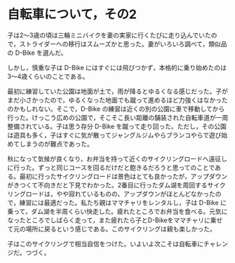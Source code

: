# 自転車について，その2

子は2〜3歳の頃は三輪ミニバイクを妻の実家に行くたびに走り込んでいたので，ストライダーへの移行はスムーズかと思った。妻がいろいろ調べて，類似品の D-Bike を選んだ。

しかし，慎重な子は D-Bike にはすぐには飛びつかず，本格的に乗り始めたのは3〜4歳くらいのことである。

最初に練習していた公園は地面が土で，雨が降るとゆるくなる感じだった。子がまだ小さかったので，ゆるくなった地面でも蹴って進めるほど力強くはなかったのかもしれない。そこで，D-Bike の練習は近くの別の公園に車で移動してから行った。けっこう広めの公園で，そこそこ長い距離の舗装された自転車道が一周整備されている。子は思う存分 D-Bike を蹴って走り回った。ただし，その公園は遊具も多く，子はすぐに気が散ってジャングルジムやらブランコやらで遊び始めてしまうのが難点であった。

秋になって気候が良くなり，お弁当を持って近くのサイクリングロードへ遠征しに行った。ずっと同じコースを回るだけだと飽きるだろうと思ってのことである。最初に行ったサイクリングロードは景色はとても良かったが，アップダウンがきつくて不向きだと下見でわかった。2番目に行ったダム湖を周回するサイクリングロードは，やや寂れているものの，アップダウンがほとんどなかったので，練習には最適だった。私たち親はママチャリをレンタルし，子は D-Bike に乗って，ダム湖を半周くらい快走した。疲れたところでお弁当を食べる。元気になったところでしばらく走って，また疲れたら子とD-Bikeをママチャリに乗せて元の場所に戻るという感じである。このサイクリングは親も楽しかった。

子はこのサイクリングで相当自信をつけた。いよいよ次こそは自転車にチャレンジだ。つづく。